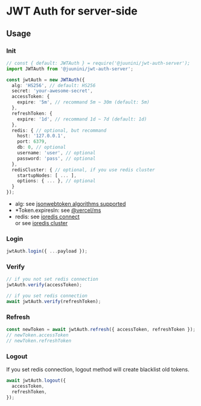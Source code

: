 # JWT Auth for server-side

## Usage

### Init

```ts
// const { default: JWTAuth } = require('@juunini/jwt-auth-server');
import JWTAuth from '@juunini/jwt-auth-server';

const jwtAuth = new JWTAuth({
  alg: 'HS256', // default: HS256
  secret: 'your-awesome-secret',
  accessToken: {
    expire: '5m', // recommand 5m ~ 30m (default: 5m)
  },
  refreshToken: {
    expire: '1d', // recommand 1d ~ 7d (default: 1d)
  },
  redis: { // optional, but recommand
    host: '127.0.0.1',
    port: 6379,
    db: 0, // optional
    username: 'user', // optional
    password: 'pass', // optional
  },
  redisCluster: { // optional, if you use redis cluster
    startupNodes: [ ... ],
    options: { ... }, // optional
  }
});
```

- alg: see [jsonwebtoken algorithms supported](https://github.com/auth0/node-jsonwebtoken?tab=readme-ov-file#algorithms-supported)
- *Token.expiresIn: see [@vercel/ms](https://github.com/vercel/ms)
- redis: see [ioredis connect](https://github.com/redis/ioredis?tab=readme-ov-file#connect-to-redis)  
    or see [ioredis cluster](https://github.com/redis/ioredis?tab=readme-ov-file#cluster)

### Login

```ts
jwtAuth.login({ ...payload });
```

### Verify

```ts
// if you not set redis connection
jwtAuth.verify(accessToken);

// if you set redis connection
await jwtAuth.verify(refreshToken);
```

### Refresh

```ts
const newToken = await jwtAuth.refresh({ accessToken, refreshToken });
// newToken.accessToken
// newToken.refreshToken
```

### Logout

If you set redis connection, logout method will create blacklist old tokens.

```ts
await jwtAuth.logout({
  accessToken,
  refreshToken,
});
```
